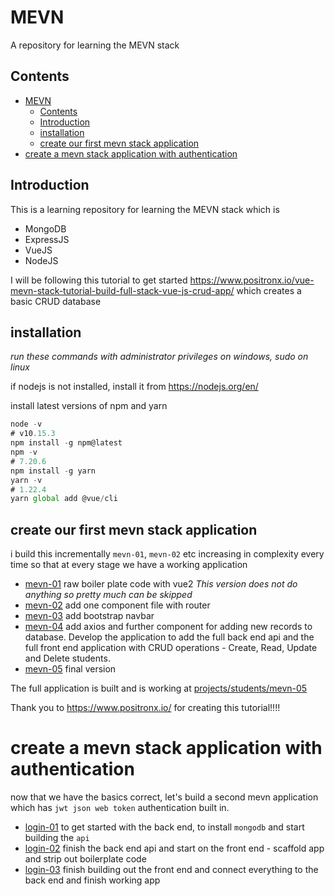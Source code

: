 # MEVN

A repository for learning the MEVN stack

## Contents
- [MEVN](#mevn)
  - [Contents](#contents)
  - [Introduction](#introduction)
  - [installation](#installation)
  - [create our first mevn stack application](#create-our-first-mevn-stack-application)
- [create a mevn stack application with authentication](#create-a-mevn-stack-application-with-authentication)

## Introduction

This is a learning repository for learning the MEVN stack which is 

- MongoDB
- ExpressJS
- VueJS
- NodeJS

I will be following this tutorial to get started https://www.positronx.io/vue-mevn-stack-tutorial-build-full-stack-vue-js-crud-app/ which creates a basic CRUD database

## installation

*run these commands with administrator privileges on windows, sudo on linux*

if nodejs is not installed, install it from https://nodejs.org/en/

install latest versions of npm and yarn

```js
node -v
# v10.15.3
npm install -g npm@latest 
npm -v 
# 7.20.6
npm install -g yarn 
yarn -v 
# 1.22.4
yarn global add @vue/cli 
```

## create our first mevn stack application

i build this incrementally `mevn-01`, `mevn-02` etc increasing in complexity every time so that at every stage we have a working application

- [mevn-01](projects/students/mevn-01) raw boiler plate code with vue2 *This version does not do anything so pretty much can be skipped*
- [mevn-02](projects/students/mevn-02-vue3-template) add one component file with router
- [mevn-03](projects/students/mevn-03) add bootstrap navbar
- [mevn-04](projects/students/mevn-04) add axios and further component for adding new records to database.  Develop the application to add the full back end api and the full front end application with CRUD operations - Create, Read, Update and Delete students.
- [mevn-05](projects/students/mevn-05) final version

The full application is built and is working at [projects/students/mevn-05](projects/students/mevn-05)

Thank you to https://www.positronx.io/ for creating this tutorial!!!!


# create a mevn stack application with authentication

now that we have the basics correct, let's build a second mevn application which has `jwt json web token` authentication built in.

- [login-01](projects/login/login-01) to get started with the back end, to install `mongodb` and start building the `api`
- [login-02](projects/login/login-02) finish the back end api and start on the front end - scaffold app and strip out boilerplate code
- [login-03](projects/login/login-03) finish building out the front end and connect everything to the back end and finish working app 

